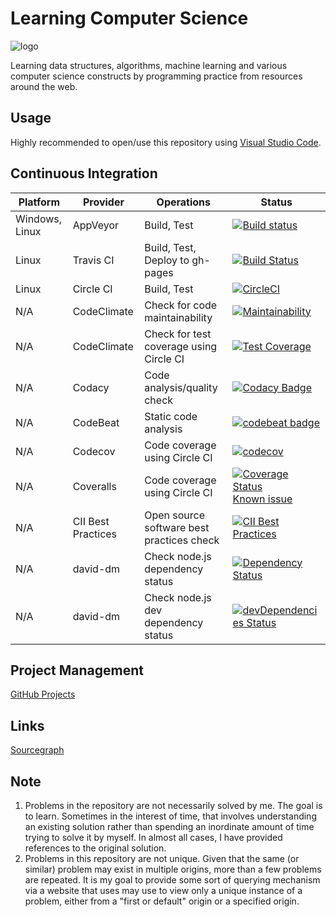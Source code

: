 # Learning Computer Science

![logo](https://github.com/manastalukdar/learning-computer-science/blob/master/resources/images/logo/Logo%20LCS%20color/logo%20LCS%20color%20low%20res.png?raw=true)

Learning data structures, algorithms, machine learning and various computer science constructs by programming practice from resources around the web.

## Usage

Highly recommended to open/use this repository using [Visual Studio Code](https://code.visualstudio.com/).

## Continuous Integration

| Platform | Provider | Operations | Status |
|----------|----------|------------|--------|
| Windows, Linux | AppVeyor | Build, Test | [![Build status](https://ci.appveyor.com/api/projects/status/y9qup8owf4e53m8h?svg=true)](https://ci.appveyor.com/project/manastalukdar/learning-computer-science) |
| Linux | Travis CI | Build, Test, Deploy to gh-pages | [![Build Status](https://travis-ci.org/manastalukdar/learning-computer-science.svg?branch=master)](https://travis-ci.org/manastalukdar/learning-computer-science) |
| Linux | Circle CI | Build, Test | [![CircleCI](https://circleci.com/gh/manastalukdar/learning-computer-science/tree/master.svg?style=svg)](https://circleci.com/gh/manastalukdar/learning-computer-science/tree/master) |
| N/A | CodeClimate | Check for code maintainability | [![Maintainability](https://api.codeclimate.com/v1/badges/2ece575493d263e8b83c/maintainability)](https://codeclimate.com/github/manastalukdar/learning-computer-science/maintainability) |
| N/A | CodeClimate | Check for test coverage using Circle CI | [![Test Coverage](https://api.codeclimate.com/v1/badges/2ece575493d263e8b83c/test_coverage)](https://codeclimate.com/github/manastalukdar/learning-computer-science/test_coverage) |
| N/A | Codacy | Code analysis/quality check | [![Codacy Badge](https://api.codacy.com/project/badge/Grade/93f9326796aa44a3a9eac1fe9c13cc24)](https://www.codacy.com/app/manastalukdar/learning-computer-science?utm_source=github.com&amp;utm_medium=referral&amp;utm_content=manastalukdar/learning-computer-science&amp;utm_campaign=Badge_Grade) |
| N/A | CodeBeat | Static code analysis | [![codebeat badge](https://codebeat.co/badges/882b6622-7bc2-4923-97b2-a053057d3a45)](https://codebeat.co/projects/github-com-manastalukdar-learning-computer-science-master) |
| N/A | Codecov | Code coverage using Circle CI | [![codecov](https://codecov.io/gh/manastalukdar/learning-computer-science/branch/master/graph/badge.svg)](https://codecov.io/gh/manastalukdar/learning-computer-science) |
| N/A | Coveralls | Code coverage using Circle CI | [![Coverage Status](https://coveralls.io/repos/github/manastalukdar/learning-computer-science/badge.svg?branch=master)](https://coveralls.io/github/manastalukdar/learning-computer-science?branch=master) [Known issue](https://github.com/manastalukdar/learning-computer-science/issues/35)|
| N/A | CII Best Practices | Open source software best practices check | [![CII Best Practices](https://bestpractices.coreinfrastructure.org/projects/1761/badge)](https://bestpractices.coreinfrastructure.org/projects/1761) |
| N/A | david-dm | Check node.js dependency status | [![Dependency Status](https://david-dm.org/manastalukdar/learning-computer-science.svg)](https://david-dm.org/manastalukdar/learning-computer-science?path=website-ng) |
| N/A | david-dm | Check node.js dev dependency status | [![devDependencies Status](https://david-dm.org/manastalukdar/learning-computer-science/dev-status.svg?path=website-ng)](https://david-dm.org/manastalukdar/learning-computer-science?path=website-ng&type=dev) |


<!-- waffle
ZenHub -->

## Project Management

[GitHub Projects](https://github.com/manastalukdar/learning-computer-science/projects)

## Links

[Sourcegraph](https://sourcegraph.com/github.com/manastalukdar/learning-computer-science/)

## Note

1. Problems in the repository are not necessarily solved by me. The goal is to learn. Sometimes in the interest of time, that involves understanding an existing solution rather than spending an inordinate amount of time trying to solve it by myself. In almost all cases, I have provided references to the original solution.
1. Problems in this repository are not unique. Given that the same (or similar) problem may exist in multiple origins, more than a few problems are repeated. It is my goal to provide some sort of querying mechanism via a website that uses may use to view only a unique instance of a problem, either from a "first or default" origin or a specified origin.
